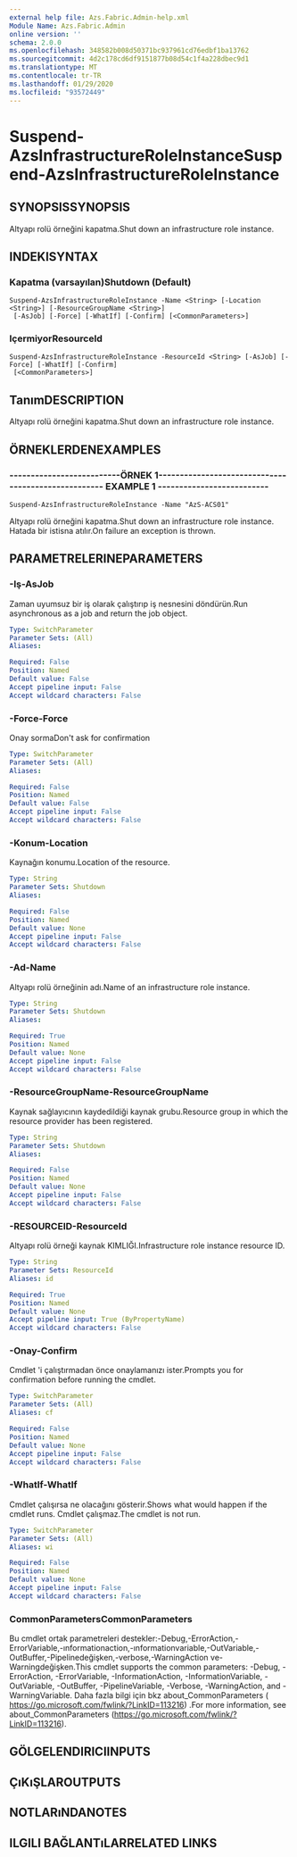 ```yaml
---
external help file: Azs.Fabric.Admin-help.xml
Module Name: Azs.Fabric.Admin
online version: ''
schema: 2.0.0
ms.openlocfilehash: 348582b008d50371bc937961cd76edbf1ba13762
ms.sourcegitcommit: 4d2c178cd6df9151877b08d54c1f4a228dbec9d1
ms.translationtype: MT
ms.contentlocale: tr-TR
ms.lasthandoff: 01/29/2020
ms.locfileid: "93572449"
---
```

# <span data-ttu-id="1f98b-101">Suspend-AzsInfrastructureRoleInstance</span><span class="sxs-lookup"><span data-stu-id="1f98b-101">Suspend-AzsInfrastructureRoleInstance</span></span>

## <span data-ttu-id="1f98b-102">SYNOPSIS</span><span class="sxs-lookup"><span data-stu-id="1f98b-102">SYNOPSIS</span></span>
<span data-ttu-id="1f98b-103">Altyapı rolü örneğini kapatma.</span><span class="sxs-lookup"><span data-stu-id="1f98b-103">Shut down an infrastructure role instance.</span></span>

## <span data-ttu-id="1f98b-104">INDEKI</span><span class="sxs-lookup"><span data-stu-id="1f98b-104">SYNTAX</span></span>

### <span data-ttu-id="1f98b-105">Kapatma (varsayılan)</span><span class="sxs-lookup"><span data-stu-id="1f98b-105">Shutdown (Default)</span></span>
```
Suspend-AzsInfrastructureRoleInstance -Name <String> [-Location <String>] [-ResourceGroupName <String>]
 [-AsJob] [-Force] [-WhatIf] [-Confirm] [<CommonParameters>]
```

### <span data-ttu-id="1f98b-106">Içermiyor</span><span class="sxs-lookup"><span data-stu-id="1f98b-106">ResourceId</span></span>
```
Suspend-AzsInfrastructureRoleInstance -ResourceId <String> [-AsJob] [-Force] [-WhatIf] [-Confirm]
 [<CommonParameters>]
```

## <span data-ttu-id="1f98b-107">Tanım</span><span class="sxs-lookup"><span data-stu-id="1f98b-107">DESCRIPTION</span></span>
<span data-ttu-id="1f98b-108">Altyapı rolü örneğini kapatma.</span><span class="sxs-lookup"><span data-stu-id="1f98b-108">Shut down an infrastructure role instance.</span></span>

## <span data-ttu-id="1f98b-109">ÖRNEKLERDEN</span><span class="sxs-lookup"><span data-stu-id="1f98b-109">EXAMPLES</span></span>

### <span data-ttu-id="1f98b-110">--------------------------ÖRNEK 1--------------------------</span><span class="sxs-lookup"><span data-stu-id="1f98b-110">-------------------------- EXAMPLE 1 --------------------------</span></span>
```
Suspend-AzsInfrastructureRoleInstance -Name "AzS-ACS01"
```

<span data-ttu-id="1f98b-111">Altyapı rolü örneğini kapatma.</span><span class="sxs-lookup"><span data-stu-id="1f98b-111">Shut down an infrastructure role instance.</span></span>
<span data-ttu-id="1f98b-112">Hatada bir istisna atılır.</span><span class="sxs-lookup"><span data-stu-id="1f98b-112">On failure an exception is thrown.</span></span>

## <span data-ttu-id="1f98b-113">PARAMETRELERINE</span><span class="sxs-lookup"><span data-stu-id="1f98b-113">PARAMETERS</span></span>

### <span data-ttu-id="1f98b-114">-Iş</span><span class="sxs-lookup"><span data-stu-id="1f98b-114">-AsJob</span></span>
<span data-ttu-id="1f98b-115">Zaman uyumsuz bir iş olarak çalıştırıp iş nesnesini döndürün.</span><span class="sxs-lookup"><span data-stu-id="1f98b-115">Run asynchronous as a job and return the job object.</span></span>

```yaml
Type: SwitchParameter
Parameter Sets: (All)
Aliases: 

Required: False
Position: Named
Default value: False
Accept pipeline input: False
Accept wildcard characters: False
```

### <span data-ttu-id="1f98b-116">-Force</span><span class="sxs-lookup"><span data-stu-id="1f98b-116">-Force</span></span>
<span data-ttu-id="1f98b-117">Onay sorma</span><span class="sxs-lookup"><span data-stu-id="1f98b-117">Don't ask for confirmation</span></span>

```yaml
Type: SwitchParameter
Parameter Sets: (All)
Aliases: 

Required: False
Position: Named
Default value: False
Accept pipeline input: False
Accept wildcard characters: False
```

### <span data-ttu-id="1f98b-118">-Konum</span><span class="sxs-lookup"><span data-stu-id="1f98b-118">-Location</span></span>
<span data-ttu-id="1f98b-119">Kaynağın konumu.</span><span class="sxs-lookup"><span data-stu-id="1f98b-119">Location of the resource.</span></span>

```yaml
Type: String
Parameter Sets: Shutdown
Aliases: 

Required: False
Position: Named
Default value: None
Accept pipeline input: False
Accept wildcard characters: False
```

### <span data-ttu-id="1f98b-120">-Ad</span><span class="sxs-lookup"><span data-stu-id="1f98b-120">-Name</span></span>
<span data-ttu-id="1f98b-121">Altyapı rolü örneğinin adı.</span><span class="sxs-lookup"><span data-stu-id="1f98b-121">Name of an infrastructure role instance.</span></span>

```yaml
Type: String
Parameter Sets: Shutdown
Aliases: 

Required: True
Position: Named
Default value: None
Accept pipeline input: False
Accept wildcard characters: False
```

### <span data-ttu-id="1f98b-122">-ResourceGroupName</span><span class="sxs-lookup"><span data-stu-id="1f98b-122">-ResourceGroupName</span></span>
<span data-ttu-id="1f98b-123">Kaynak sağlayıcının kaydedildiği kaynak grubu.</span><span class="sxs-lookup"><span data-stu-id="1f98b-123">Resource group in which the resource provider has been registered.</span></span>

```yaml
Type: String
Parameter Sets: Shutdown
Aliases: 

Required: False
Position: Named
Default value: None
Accept pipeline input: False
Accept wildcard characters: False
```

### <span data-ttu-id="1f98b-124">-RESOURCEID</span><span class="sxs-lookup"><span data-stu-id="1f98b-124">-ResourceId</span></span>
<span data-ttu-id="1f98b-125">Altyapı rolü örneği kaynak KIMLIĞI.</span><span class="sxs-lookup"><span data-stu-id="1f98b-125">Infrastructure role instance resource ID.</span></span>

```yaml
Type: String
Parameter Sets: ResourceId
Aliases: id

Required: True
Position: Named
Default value: None
Accept pipeline input: True (ByPropertyName)
Accept wildcard characters: False
```

### <span data-ttu-id="1f98b-126">-Onay</span><span class="sxs-lookup"><span data-stu-id="1f98b-126">-Confirm</span></span>
<span data-ttu-id="1f98b-127">Cmdlet 'i çalıştırmadan önce onaylamanızı ister.</span><span class="sxs-lookup"><span data-stu-id="1f98b-127">Prompts you for confirmation before running the cmdlet.</span></span>

```yaml
Type: SwitchParameter
Parameter Sets: (All)
Aliases: cf

Required: False
Position: Named
Default value: None
Accept pipeline input: False
Accept wildcard characters: False
```

### <span data-ttu-id="1f98b-128">-WhatIf</span><span class="sxs-lookup"><span data-stu-id="1f98b-128">-WhatIf</span></span>
<span data-ttu-id="1f98b-129">Cmdlet çalışırsa ne olacağını gösterir.</span><span class="sxs-lookup"><span data-stu-id="1f98b-129">Shows what would happen if the cmdlet runs.</span></span>
<span data-ttu-id="1f98b-130">Cmdlet çalışmaz.</span><span class="sxs-lookup"><span data-stu-id="1f98b-130">The cmdlet is not run.</span></span>

```yaml
Type: SwitchParameter
Parameter Sets: (All)
Aliases: wi

Required: False
Position: Named
Default value: None
Accept pipeline input: False
Accept wildcard characters: False
```

### <span data-ttu-id="1f98b-131">CommonParameters</span><span class="sxs-lookup"><span data-stu-id="1f98b-131">CommonParameters</span></span>
<span data-ttu-id="1f98b-132">Bu cmdlet ortak parametreleri destekler:-Debug,-ErrorAction,-ErrorVariable,-ınformationaction,-ınformationvariable,-OutVariable,-OutBuffer,-Pipelinedeğişken,-verbose,-WarningAction ve-Warningdeğişken.</span><span class="sxs-lookup"><span data-stu-id="1f98b-132">This cmdlet supports the common parameters: -Debug, -ErrorAction, -ErrorVariable, -InformationAction, -InformationVariable, -OutVariable, -OutBuffer, -PipelineVariable, -Verbose, -WarningAction, and -WarningVariable.</span></span> <span data-ttu-id="1f98b-133">Daha fazla bilgi için bkz about_CommonParameters ( https://go.microsoft.com/fwlink/?LinkID=113216) .</span><span class="sxs-lookup"><span data-stu-id="1f98b-133">For more information, see about_CommonParameters (https://go.microsoft.com/fwlink/?LinkID=113216).</span></span>

## <span data-ttu-id="1f98b-134">GÖLGELENDIRICI</span><span class="sxs-lookup"><span data-stu-id="1f98b-134">INPUTS</span></span>

## <span data-ttu-id="1f98b-135">ÇıKıŞLAR</span><span class="sxs-lookup"><span data-stu-id="1f98b-135">OUTPUTS</span></span>

## <span data-ttu-id="1f98b-136">NOTLARıNDA</span><span class="sxs-lookup"><span data-stu-id="1f98b-136">NOTES</span></span>

## <span data-ttu-id="1f98b-137">ILGILI BAĞLANTıLAR</span><span class="sxs-lookup"><span data-stu-id="1f98b-137">RELATED LINKS</span></span>


